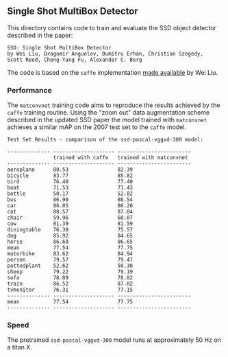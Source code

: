 ## Single Shot MultiBox Detector

This directory contains code to train and evaluate the SSD object detector
described in the paper:

```
SSD: Single Shot MultiBox Detector
by Wei Liu, Dragomir Anguelov, Dumitru Erhan, Christian Szegedy, 
Scott Reed, Cheng-Yang Fu, Alexander C. Berg
```

The code is based on the `caffe` implementation 
[made available](https://github.com/weiliu89/caffe/tree/ssd) by Wei Liu.

### Performance

The `matconvnet` training code aims to reproduce the results
achieved by the `caffe` training routine.  Using the "zoom out"
data augmentation scheme described in the updated SSD paper
the model trained with `matconvnet` achieves
a similar mAP on the 2007 test set to the `caffe` model.

```
Test Set Results - comparison of the ssd-pascal-vggvd-300 model:

-------------- -------------------- ------------------------
               trained with caffe   trained with matconvnet
-------------- -------------------- ------------------------
aeroplane      80.53                82.39
bicycle        83.77                85.82
bird           76.40                77.40
boat           71.53                71.43
bottle         50.17                52.82
bus            86.90                86.54
car            86.05                86.20
cat            88.57                87.04
chair          59.96                60.07
cow            81.39                81.59
diningtable    76.30                75.57
dog            85.92                84.65
horse          86.60                86.65
mean           77.54                77.75
motorbike      83.62                84.94
person         79.57                79.47
pottedplant    52.62                50.30
sheep          79.22                79.19
sofa           78.89                78.82
train          86.52                87.02
tvmonitor      76.31                77.15
-------------- -------------------- ------------------------
mean           77.54                77.75
-------------- -------------------- ------------------------
```

### Speed

The pretrained `ssd-pascal-vggvd-300` model runs at approximately 50 Hz on a titan X.
